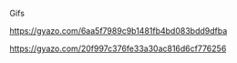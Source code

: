 Gifs

https://gyazo.com/6aa5f7989c9b1481fb4bd083bdd9dfba

https://gyazo.com/20f997c376fe33a30ac816d6cf776256
